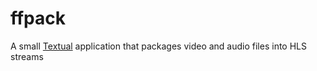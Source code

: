 # ffpack

A small [Textual](https://textual.textualize.io/) application that packages video and audio files into HLS streams

